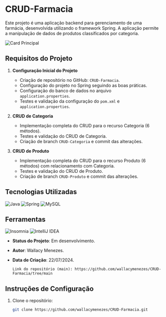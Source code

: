 # CRUD-Farmacia

Este projeto é uma aplicação backend para gerenciamento de uma farmácia, desenvolvida utilizando o framework Spring. A aplicação permite a manipulação de dados de produtos classificados por categoria.

![Card Principal](https://www.cdi24.com/wp-content/uploads/2019/10/Guide-to-hire-Java-Developer-in-2021.png "Developer Image")

## Requisitos do Projeto

1. **Configuração Inicial do Projeto**
    - Criação de repositório no GitHub: `CRUD-Farmacia`.
    - Configuração do projeto no Spring seguindo as boas práticas.
    - Configuração do banco de dados no arquivo `application.properties`.
    - Testes e validação da configuração do `pom.xml` e `application.properties`.

2. **CRUD de Categoria**
    - Implementação completa do CRUD para o recurso Categoria (6 métodos).
    - Testes e validação do CRUD de Categoria.
    - Criação de branch `CRUD-Categoria` e commit das alterações.

3. **CRUD de Produto**
    - Implementação completa do CRUD para o recurso Produto (6 métodos) com relacionamento com Categoria.
    - Testes e validação do CRUD de Produto.
    - Criação de branch `CRUD-Produto` e commit das alterações.

## Tecnologias Utilizadas

![Java](https://img.shields.io/badge/java-%23ED8B00.svg?style=for-the-badge&logo=openjdk&logoColor=white)
![Spring](https://img.shields.io/badge/spring-%236DB33F.svg?style=for-the-badge&logo=spring&logoColor=white)
![MySQL](https://img.shields.io/badge/mysql-4479A1.svg?style=for-the-badge&logo=mysql&logoColor=white)

## Ferramentas

![Insomnia](https://img.shields.io/badge/Insomnia-black?style=for-the-badge&logo=insomnia&logoColor=5849BE)
![IntelliJ IDEA](https://img.shields.io/badge/IntelliJIDEA-000000.svg?style=for-the-badge&logo=intellij-idea&logoColor=white)

- **Status do Projeto**: Em desenvolvimento.
- **Autor**: Wallacy Menezes.
- **Data de Criação**: 22/07/2024.

    ```repositório
    Link do repositório (main): https://github.com/wallacymenezes/CRUD-Farmacia/tree/main

## Instruções de Configuração

1. Clone o repositório:
   ```bash
   git clone https://github.com/wallacymenezes/CRUD-Farmacia.git
